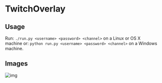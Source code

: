 TwitchOverlay
=============

Usage
-----
Run:
`./run.py <username> <password> <channel>`
on a Linux or OS X machine or:
`python run.py <username> <password> <channel>`
on a Windows machine.

Images
------
![img](http://i.imgur.com/QLwZHA3.png)
